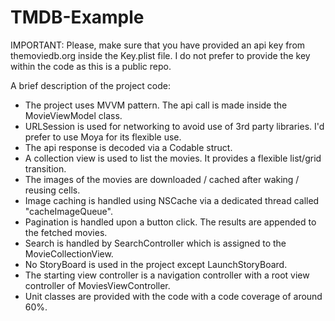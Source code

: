 # TMDB-Example

IMPORTANT: Please, make sure that you have provided an api key from themoviedb.org inside the Key.plist file. I do not prefer to provide the key within the code as this is a public repo.

A brief description of the project code:

- The project uses MVVM pattern. The api call is made inside the MovieViewModel class.
- URLSession is used for networking to avoid use of 3rd party libraries. I'd prefer to use Moya for its flexible use.
- The api response is decoded via a Codable struct.
- A collection view is used to list the movies. It provides a flexible list/grid transition.
- The images of the movies are downloaded / cached after waking / reusing cells.
- Image caching is handled using NSCache via a dedicated thread called "cacheImageQueue".
- Pagination is handled upon a button click. The results are appended to the fetched movies.
- Search is handled by SearchController which is assigned to the MovieCollectionView.
- No StoryBoard is used in the project except LaunchStoryBoard.
- The starting view controller is a navigation controller with a root view controller of MoviesViewController.
- Unit classes are provided with the code with a code coverage of around 60%.
